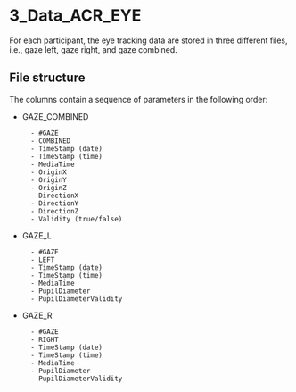 # 3_Data_ACR_EYE

For each participant, the eye tracking data are stored in three different files, i.e., gaze left, gaze right, and gaze combined.

	
## File structure 

The columns contain a sequence of parameters in the following order:

* GAZE_COMBINED

		- #GAZE
		- COMBINED
		- TimeStamp (date)
		- TimeStamp (time)
		- MediaTime
		- OriginX
		- OriginY
		- OriginZ
		- DirectionX
		- DirectionY
		- DirectionZ
		- Validity (true/false)

* GAZE_L

		- #GAZE
		- LEFT
		- TimeStamp (date)
		- TimeStamp (time)
		- MediaTime
		- PupilDiameter
		- PupilDiameterValidity
	
* GAZE_R

		- #GAZE
		- RIGHT
		- TimeStamp (date)
		- TimeStamp (time)
		- MediaTime
		- PupilDiameter
		- PupilDiameterValidity
